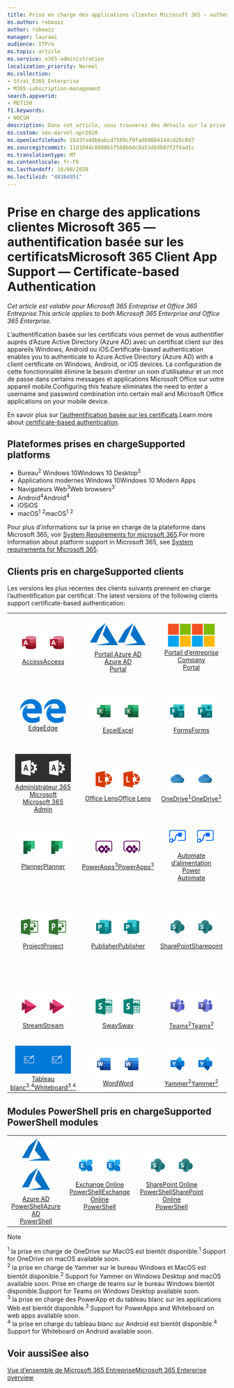 ```yaml
---
title: Prise en charge des applications clientes Microsoft 365 — authentification basée sur les certificats
ms.author: robmazz
author: robmazz
manager: laurawi
audience: ITPro
ms.topic: article
ms.service: o365-administration
localization_priority: Normal
ms.collection:
- Strat_O365_Enterprise
- M365-subscription-management
search.appverid:
- MET150
f1.keywords:
- NOCSH
description: Dans cet article, vous trouverez des détails sur la prise en charge de l’application cliente Microsoft 365 pour l’authentification basée sur les certificats..
ms.custom: seo-marvel-apr2020
ms.openlocfilehash: 55d3fa4db6abcd7589cf9fadb9084144cd26c8d7
ms.sourcegitcommit: 11d1044c6600b1f568b6dc8a53db9b07f2f0ad1c
ms.translationtype: MT
ms.contentlocale: fr-FR
ms.lasthandoff: 10/08/2020
ms.locfileid: "48384951"
---
```

# <a name="microsoft-365-client-app-support--certificate-based-authentication"></a><span data-ttu-id="3bc99-103">Prise en charge des applications clientes Microsoft 365 — authentification basée sur les certificats</span><span class="sxs-lookup"><span data-stu-id="3bc99-103">Microsoft 365 Client App Support — Certificate-based Authentication</span></span>

<span data-ttu-id="3bc99-104">*Cet article est valable pour Microsoft 365 Entreprise et Office 365 Entreprise.*</span><span class="sxs-lookup"><span data-stu-id="3bc99-104">*This article applies to both Microsoft 365 Enterprise and Office 365 Enterprise.*</span></span>

<span data-ttu-id="3bc99-105">L’authentification basée sur les certificats vous permet de vous authentifier auprès d’Azure Active Directory (Azure AD) avec un certificat client sur des appareils Windows, Android ou iOS.</span><span class="sxs-lookup"><span data-stu-id="3bc99-105">Certificate-based authentication enables you to authenticate to Azure Active Directory (Azure AD) with a client certificate on Windows, Android, or iOS devices.</span></span> <span data-ttu-id="3bc99-106">La configuration de cette fonctionnalité élimine le besoin d’entrer un nom d’utilisateur et un mot de passe dans certains messages et applications Microsoft Office sur votre appareil mobile.</span><span class="sxs-lookup"><span data-stu-id="3bc99-106">Configuring this feature eliminates the need to enter a username and password combination into certain mail and Microsoft Office applications on your mobile device.</span></span>

<span data-ttu-id="3bc99-107">En savoir plus sur [l’authentification basée sur les certificats](https://docs.microsoft.com/azure/active-directory/authentication/active-directory-certificate-based-authentication-get-started).</span><span class="sxs-lookup"><span data-stu-id="3bc99-107">Learn more about [certificate-based authentication](https://docs.microsoft.com/azure/active-directory/authentication/active-directory-certificate-based-authentication-get-started).</span></span>

## <a name="supported-platforms"></a><span data-ttu-id="3bc99-108">Plateformes prises en charge</span><span class="sxs-lookup"><span data-stu-id="3bc99-108">Supported platforms</span></span>

 - <span data-ttu-id="3bc99-109">Bureau<sup>2</sup> Windows 10</span><span class="sxs-lookup"><span data-stu-id="3bc99-109">Windows 10 Desktop<sup>2</sup></span></span>
 - <span data-ttu-id="3bc99-110">Applications modernes Windows 10</span><span class="sxs-lookup"><span data-stu-id="3bc99-110">Windows 10 Modern Apps</span></span>
 - <span data-ttu-id="3bc99-111">Navigateurs Web<sup>3</sup></span><span class="sxs-lookup"><span data-stu-id="3bc99-111">Web browsers<sup>3</sup></span></span>
 - <span data-ttu-id="3bc99-112">Android<sup>4</sup></span><span class="sxs-lookup"><span data-stu-id="3bc99-112">Android<sup>4</sup></span></span>
 - <span data-ttu-id="3bc99-113">iOS</span><span class="sxs-lookup"><span data-stu-id="3bc99-113">iOS</span></span>
 - <span data-ttu-id="3bc99-114">macOS<sup>1</sup> <sup>2</sup></span><span class="sxs-lookup"><span data-stu-id="3bc99-114">macOS<sup>1</sup> <sup>2</sup></span></span>

<span data-ttu-id="3bc99-115">Pour plus d’informations sur la prise en charge de la plateforme dans Microsoft 365, voir [System Requirements for microsoft 365](https://www.microsoft.com/microsoft-365/microsoft-365-and-office-resources).</span><span class="sxs-lookup"><span data-stu-id="3bc99-115">For more information about platform support in Microsoft 365, see [System requirements for Microsoft 365](https://www.microsoft.com/microsoft-365/microsoft-365-and-office-resources).</span></span>

## <a name="supported-clients"></a><span data-ttu-id="3bc99-116">Clients pris en charge</span><span class="sxs-lookup"><span data-stu-id="3bc99-116">Supported clients</span></span>

<span data-ttu-id="3bc99-117">Les versions les plus récentes des clients suivants prennent en charge l’authentification par certificat :</span><span class="sxs-lookup"><span data-stu-id="3bc99-117">The latest versions of the following clients support certificate-based authentication:</span></span>

| | | | | | |
|:---:|:---:|:---:|:---:|:---:|:---:|
| <span data-ttu-id="3bc99-118">![Icône Access](../media/o365-access-64x64.png)</span><span class="sxs-lookup"><span data-stu-id="3bc99-118">![Access icon](../media/o365-access-64x64.png)</span></span> <br> [<span data-ttu-id="3bc99-119">Access</span><span class="sxs-lookup"><span data-stu-id="3bc99-119">Access</span></span>](https://products.office.com/access) | <span data-ttu-id="3bc99-120">![Icône Azure](../media/o365-azure-64x64.png)</span><span class="sxs-lookup"><span data-stu-id="3bc99-120">![Azure icon](../media/o365-azure-64x64.png)</span></span> <br> [<span data-ttu-id="3bc99-121">Portail Azure AD <br></span><span class="sxs-lookup"><span data-stu-id="3bc99-121">Azure AD <br> Portal </span></span>](https://azure.microsoft.com/features/azure-portal/) | <span data-ttu-id="3bc99-122">![Icône portail d’entreprise](../media/o365-microsoft-64x64.png)</span><span class="sxs-lookup"><span data-stu-id="3bc99-122">![Company portal icon](../media/o365-microsoft-64x64.png)</span></span> <br> [<span data-ttu-id="3bc99-123">Portail d’entreprise <br></span><span class="sxs-lookup"><span data-stu-id="3bc99-123">Company <br> Portal </span></span>](https://docs.microsoft.com/intune-user-help/sign-in-to-the-company-portal) | <span data-ttu-id="3bc99-124">![Icône Delve](../media/o365-delve-64x64.png)</span><span class="sxs-lookup"><span data-stu-id="3bc99-124">![Delve icon](../media/o365-delve-64x64.png)</span></span> <br> [<span data-ttu-id="3bc99-125">Delve</span><span class="sxs-lookup"><span data-stu-id="3bc99-125">Delve</span></span>](https://products.office.com/business/intelligent-search) | <span data-ttu-id="3bc99-126">![Icône Dynamics 365](../media/o365-dynamics365-64x64.png)</span><span class="sxs-lookup"><span data-stu-id="3bc99-126">![Dynamics 365 icon](../media/o365-dynamics365-64x64.png)</span></span> <br> [<span data-ttu-id="3bc99-127">Dynamics 365</span><span class="sxs-lookup"><span data-stu-id="3bc99-127">Dynamics 365</span></span>](https://dynamics.microsoft.com) 
| <span data-ttu-id="3bc99-128">![Icône de serveur Edge](../media/o365-edge-64x64.png)</span><span class="sxs-lookup"><span data-stu-id="3bc99-128">![Edge icon](../media/o365-edge-64x64.png)</span></span> <br> [<span data-ttu-id="3bc99-129">Edge</span><span class="sxs-lookup"><span data-stu-id="3bc99-129">Edge</span></span>](https://www.microsoft.com/windows/microsoft-edge) | <span data-ttu-id="3bc99-130">![Icône Excel](../media/o365-excel-64x64.png)</span><span class="sxs-lookup"><span data-stu-id="3bc99-130">![Excel icon](../media/o365-excel-64x64.png)</span></span> <br> [<span data-ttu-id="3bc99-131">Excel</span><span class="sxs-lookup"><span data-stu-id="3bc99-131">Excel</span></span>](https://products.office.com/excel) | <span data-ttu-id="3bc99-132">![Icône Forms](../media/o365-forms-64x64.png)</span><span class="sxs-lookup"><span data-stu-id="3bc99-132">![Forms icon](../media/o365-forms-64x64.png)</span></span> <br> [<span data-ttu-id="3bc99-133">Forms</span><span class="sxs-lookup"><span data-stu-id="3bc99-133">Forms</span></span>](https://flow.microsoft.com/connectors/shared_microsoftforms/microsoft-forms/) | <span data-ttu-id="3bc99-134">![Icône Kaizala](../media/o365-kaizala-64x64.png)</span><span class="sxs-lookup"><span data-stu-id="3bc99-134">![Kaizala icon](../media/o365-kaizala-64x64.png)</span></span> <br> [<span data-ttu-id="3bc99-135">Kaizala</span><span class="sxs-lookup"><span data-stu-id="3bc99-135">Kaizala</span></span>](https://products.office.com/en/business/microsoft-kaizala) | <span data-ttu-id="3bc99-136">![Icône Office.com](../media/o365-office-64x64.png)</span><span class="sxs-lookup"><span data-stu-id="3bc99-136">![Office.com icon](../media/o365-office-64x64.png)</span></span> <br> [<span data-ttu-id="3bc99-137">Office.com</span><span class="sxs-lookup"><span data-stu-id="3bc99-137">Office.com</span></span>](https://www.office.com/) 
| <span data-ttu-id="3bc99-138">![Icône d’administrateur Office 365](../media/o365-o365admin-64x64.png)</span><span class="sxs-lookup"><span data-stu-id="3bc99-138">![Office 365 Admin icon](../media/o365-o365admin-64x64.png)</span></span> <br> [<span data-ttu-id="3bc99-139">Administrateur 365 Microsoft <br></span><span class="sxs-lookup"><span data-stu-id="3bc99-139">Microsoft 365 <br> Admin</span></span>](https://products.office.com/business/manage-office-365-admin-app) | <span data-ttu-id="3bc99-140">![Icône de l’objectif](../media/o365-lens-64x64.png)</span><span class="sxs-lookup"><span data-stu-id="3bc99-140">![Lens icon](../media/o365-lens-64x64.png)</span></span> <br> [<span data-ttu-id="3bc99-141">Office Lens</span><span class="sxs-lookup"><span data-stu-id="3bc99-141">Office Lens</span></span>](https://www.microsoft.com/p/office-lens/9wzdncrfj3t8?activetab=pivot%3Aoverviewtab) | <span data-ttu-id="3bc99-142">![Icône OneDrive entreprise](../media/o365-OneDrive-64x64.png)</span><span class="sxs-lookup"><span data-stu-id="3bc99-142">![OneDrive for Business icon](../media/o365-OneDrive-64x64.png)</span></span> <br> [<span data-ttu-id="3bc99-143">OneDrive<sup>1</sup></span><span class="sxs-lookup"><span data-stu-id="3bc99-143">OneDrive<sup>1</sup></span></span>](https://products.office.com/onedrive-for-business/online-cloud-storage) |  <span data-ttu-id="3bc99-144">![Icône OneNote](../media/o365-OneNote-64x64.png)</span><span class="sxs-lookup"><span data-stu-id="3bc99-144">![OneNote icon](../media/o365-OneNote-64x64.png)</span></span> <br> [<span data-ttu-id="3bc99-145">OneNote</span><span class="sxs-lookup"><span data-stu-id="3bc99-145">OneNote</span></span>](https://products.office.com/onenote) | <span data-ttu-id="3bc99-146">![Icône Outlook](../media/o365-outlook-64x64.png)</span><span class="sxs-lookup"><span data-stu-id="3bc99-146">![Outlook icon](../media/o365-outlook-64x64.png)</span></span> <br> [<span data-ttu-id="3bc99-147">Outlook</span><span class="sxs-lookup"><span data-stu-id="3bc99-147">Outlook</span></span>](https://products.office.com/outlook) 
| <span data-ttu-id="3bc99-148">![Icône planificateur](../media/o365-planner-64x64.png)</span><span class="sxs-lookup"><span data-stu-id="3bc99-148">![Planner icon](../media/o365-planner-64x64.png)</span></span> <br> [<span data-ttu-id="3bc99-149">Planner</span><span class="sxs-lookup"><span data-stu-id="3bc99-149">Planner</span></span>](https://products.office.com/business/task-management-software) | <span data-ttu-id="3bc99-150">![Icône PowerApp](../media/o365-powerapps-64x64.png)</span><span class="sxs-lookup"><span data-stu-id="3bc99-150">![PowerApps icon](../media/o365-powerapps-64x64.png)</span></span> <br> [<span data-ttu-id="3bc99-151">PowerApps<sup>3</sup></span><span class="sxs-lookup"><span data-stu-id="3bc99-151">PowerApps<sup>3</sup></span></span>](https://powerapps.microsoft.com) | <span data-ttu-id="3bc99-152">![Icône de mise en marche automatique](../media/o365-flow-64x64.png)</span><span class="sxs-lookup"><span data-stu-id="3bc99-152">![Power Automate icon](../media/o365-flow-64x64.png)</span></span> <br> [<span data-ttu-id="3bc99-153">Automate d’alimentation <br></span><span class="sxs-lookup"><span data-stu-id="3bc99-153">Power <br> Automate</span></span>](https://flow.microsoft.com) | <span data-ttu-id="3bc99-154">![Icône PowerBI](../media/o365-powerbi-64x64.png)</span><span class="sxs-lookup"><span data-stu-id="3bc99-154">![PowerBI icon](../media/o365-powerbi-64x64.png)</span></span> <br> [<span data-ttu-id="3bc99-155">Power BI</span><span class="sxs-lookup"><span data-stu-id="3bc99-155">Power BI</span></span>](https://powerbi.microsoft.com)| <span data-ttu-id="3bc99-156">![Icône PowerPoint](../media/o365-powerpoint-64x64.png)</span><span class="sxs-lookup"><span data-stu-id="3bc99-156">![PowerPoint icon](../media/o365-powerpoint-64x64.png)</span></span> <br> [<span data-ttu-id="3bc99-157">PowerPoint</span><span class="sxs-lookup"><span data-stu-id="3bc99-157">PowerPoint</span></span>](https://products.office.com/powerpoint) 
| <span data-ttu-id="3bc99-158">![Icône Project](../media/o365-project-64x64.png)</span><span class="sxs-lookup"><span data-stu-id="3bc99-158">![Project icon](../media/o365-project-64x64.png)</span></span> <br> [<span data-ttu-id="3bc99-159">Project</span><span class="sxs-lookup"><span data-stu-id="3bc99-159">Project</span></span>](https://products.office.com/project) | <span data-ttu-id="3bc99-160">![Icône Publisher](../media/o365-publisher-64x64.png)</span><span class="sxs-lookup"><span data-stu-id="3bc99-160">![Publisher icon](../media/o365-publisher-64x64.png)</span></span> <br> [<span data-ttu-id="3bc99-161">Publisher</span><span class="sxs-lookup"><span data-stu-id="3bc99-161">Publisher</span></span>](https://products.office.com/publisher) | <span data-ttu-id="3bc99-162">![Icône de SharePoint](../media/o365-sharepoint-64x64.png)</span><span class="sxs-lookup"><span data-stu-id="3bc99-162">![SharePoint icon](../media/o365-sharepoint-64x64.png)</span></span> <br> [<span data-ttu-id="3bc99-163">SharePoint</span><span class="sxs-lookup"><span data-stu-id="3bc99-163">Sharepoint</span></span>](https://products.office.com/sharepoint) | <span data-ttu-id="3bc99-164">![Icône Skype Entreprise](../media/o365-skypeforbusiness-64x64.png)</span><span class="sxs-lookup"><span data-stu-id="3bc99-164">![Skype for Business icon](../media/o365-skypeforbusiness-64x64.png)</span></span> <br> [<span data-ttu-id="3bc99-165">Skype <br> entreprise</span><span class="sxs-lookup"><span data-stu-id="3bc99-165">Skype for <br> Business</span></span>](https://www.skype.com/business/) | <span data-ttu-id="3bc99-166">![Icône de pense-bête](../media/o365-stickynotes-64x64.png)</span><span class="sxs-lookup"><span data-stu-id="3bc99-166">![Sticky Notes icon](../media/o365-stickynotes-64x64.png)</span></span> <br> [<span data-ttu-id="3bc99-167">Notes du pense-bête</span><span class="sxs-lookup"><span data-stu-id="3bc99-167">Sticky Notes</span></span>](https://www.microsoft.com/p/microsoft-sticky-notes/9nblggh4qghw) 
| <span data-ttu-id="3bc99-168">![Icône Stream](../media/o365-stream-64x64.png)</span><span class="sxs-lookup"><span data-stu-id="3bc99-168">![Stream icon](../media/o365-stream-64x64.png)</span></span> <br> [<span data-ttu-id="3bc99-169">Stream</span><span class="sxs-lookup"><span data-stu-id="3bc99-169">Stream</span></span>](https://stream.microsoft.com) | <span data-ttu-id="3bc99-170">![Icône Sway](../media/o365-sway-64x64.png)</span><span class="sxs-lookup"><span data-stu-id="3bc99-170">![Sway icon](../media/o365-sway-64x64.png)</span></span> <br> [<span data-ttu-id="3bc99-171">Sway</span><span class="sxs-lookup"><span data-stu-id="3bc99-171">Sway</span></span>](https://sway.com) | <span data-ttu-id="3bc99-172">![Icône Teams](../media/o365-teams-64x64.png)</span><span class="sxs-lookup"><span data-stu-id="3bc99-172">![Teams icon](../media/o365-teams-64x64.png)</span></span> <br> [<span data-ttu-id="3bc99-173">Teams<sup>2</sup></span><span class="sxs-lookup"><span data-stu-id="3bc99-173">Teams<sup>2</sup></span></span>](https://products.office.com/microsoft-teams/group-chat-software) | <span data-ttu-id="3bc99-174">![Icône action](../media/o365-todo-64x64.png)</span><span class="sxs-lookup"><span data-stu-id="3bc99-174">![To Do icon](../media/o365-todo-64x64.png)</span></span> <br> [<span data-ttu-id="3bc99-175">Action</span><span class="sxs-lookup"><span data-stu-id="3bc99-175">To Do</span></span>](https://todo.microsoft.com) | <span data-ttu-id="3bc99-176">![Icône Visio](../media/o365-visio-64x64.png)</span><span class="sxs-lookup"><span data-stu-id="3bc99-176">![Visio icon](../media/o365-visio-64x64.png)</span></span> <br> [<span data-ttu-id="3bc99-177">Visio</span><span class="sxs-lookup"><span data-stu-id="3bc99-177">Visio</span></span>](https://products.office.com/visio/flowchart-software) 
| <span data-ttu-id="3bc99-178">![Icône de tableau blanc](../media/o365-whiteboard-64x64.png)</span><span class="sxs-lookup"><span data-stu-id="3bc99-178">![Whiteboard icon](../media/o365-whiteboard-64x64.png)</span></span> <br> [<span data-ttu-id="3bc99-179">Tableau blanc<sup>3</sup>,<sup>4</sup></span><span class="sxs-lookup"><span data-stu-id="3bc99-179">Whiteboard<sup>3</sup>,<sup>4</sup></span></span>](https://whiteboard.microsoft.com/) | <span data-ttu-id="3bc99-180">![Icône Word](../media/o365-word-64x64.png)</span><span class="sxs-lookup"><span data-stu-id="3bc99-180">![Word icon](../media/o365-word-64x64.png)</span></span> <br> [<span data-ttu-id="3bc99-181">Word</span><span class="sxs-lookup"><span data-stu-id="3bc99-181">Word</span></span>](https://products.office.com/word) | <span data-ttu-id="3bc99-182">![Icône Yammer](../media/o365-yammer-64x64.png)</span><span class="sxs-lookup"><span data-stu-id="3bc99-182">![Yammer icon](../media/o365-yammer-64x64.png)</span></span> <br> [<span data-ttu-id="3bc99-183">Yammer<sup>2</sup></span><span class="sxs-lookup"><span data-stu-id="3bc99-183">Yammer<sup>2</sup></span></span>](https://products.office.com/yammer/yammer-overview) |

## <a name="supported-powershell-modules"></a><span data-ttu-id="3bc99-184">Modules PowerShell pris en charge</span><span class="sxs-lookup"><span data-stu-id="3bc99-184">Supported PowerShell modules</span></span>

| | | | | | |
|:---:|:---:|:---:|:---:|:---:|:---:|
| <span data-ttu-id="3bc99-185">![Icône Azure](../media/o365-azure-64x64.png)</span><span class="sxs-lookup"><span data-stu-id="3bc99-185">![Azure icon](../media/o365-azure-64x64.png)</span></span> <br> [<span data-ttu-id="3bc99-186">Azure AD <br> PowerShell</span><span class="sxs-lookup"><span data-stu-id="3bc99-186">Azure AD <br> PowerShell</span></span>](https://docs.microsoft.com/powershell/azure/active-directory/overview?view=azureadps-2.0) | <span data-ttu-id="3bc99-187">![Icône Exchange](../media/o365-exchange-64x64.png)</span><span class="sxs-lookup"><span data-stu-id="3bc99-187">![Exchange icon](../media/o365-exchange-64x64.png)</span></span> <br> [<span data-ttu-id="3bc99-188">Exchange Online <br> PowerShell</span><span class="sxs-lookup"><span data-stu-id="3bc99-188">Exchange Online <br> PowerShell</span></span>](https://docs.microsoft.com/powershell/exchange/exchange-online-powershell) | <span data-ttu-id="3bc99-189">![Icône de SharePoint](../media/o365-sharepoint-64x64.png)</span><span class="sxs-lookup"><span data-stu-id="3bc99-189">![SharePoint icon](../media/o365-sharepoint-64x64.png)</span></span> <br> [<span data-ttu-id="3bc99-190">SharePoint Online <br> PowerShell</span><span class="sxs-lookup"><span data-stu-id="3bc99-190">SharePoint Online <br> PowerShell</span></span>](https://docs.microsoft.com/powershell/sharepoint/sharepoint-online/connect-sharepoint-online)

> [!NOTE]
> <span data-ttu-id="3bc99-191"><sup>1</sup> la prise en charge de OneDrive sur MacOS est bientôt disponible.</span><span class="sxs-lookup"><span data-stu-id="3bc99-191"><sup>1</sup> Support for OneDrive on macOS available soon.</span></span> <br>
> <span data-ttu-id="3bc99-192"><sup>2</sup> la prise en charge de Yammer sur le bureau Windows et MacOS est bientôt disponible.</span><span class="sxs-lookup"><span data-stu-id="3bc99-192"><sup>2</sup> Support for Yammer on Windows Desktop and macOS available soon.</span></span> <span data-ttu-id="3bc99-193">Prise en charge de teams sur le bureau Windows bientôt disponible.</span><span class="sxs-lookup"><span data-stu-id="3bc99-193">Support for Teams on Windows Desktop available soon.</span></span><br>
> <span data-ttu-id="3bc99-194"><sup>3</sup> la prise en charge des PowerApp et du tableau blanc sur les applications Web est bientôt disponible.</span><span class="sxs-lookup"><span data-stu-id="3bc99-194"><sup>3</sup> Support for PowerApps and Whiteboard on web apps available soon.</span></span> <br>
> <span data-ttu-id="3bc99-195"><sup>4</sup> la prise en charge du tableau blanc sur Android est bientôt disponible.</span><span class="sxs-lookup"><span data-stu-id="3bc99-195"><sup>4</sup> Support for Whiteboard on Android available soon.</span></span>

## <a name="see-also"></a><span data-ttu-id="3bc99-196">Voir aussi</span><span class="sxs-lookup"><span data-stu-id="3bc99-196">See also</span></span>

[<span data-ttu-id="3bc99-197">Vue d’ensemble de Microsoft 365 Entreprise</span><span class="sxs-lookup"><span data-stu-id="3bc99-197">Microsoft 365 Enterprise overview</span></span>](microsoft-365-overview.md)
